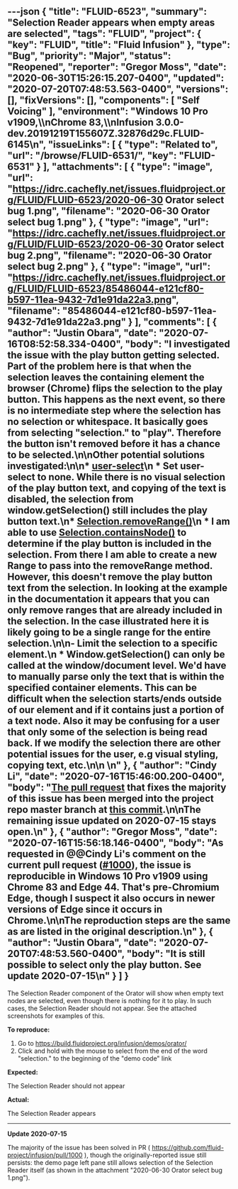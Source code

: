 ---json
{
  "title": "FLUID-6523",
  "summary": "Selection Reader appears when empty areas are selected",
  "tags": "FLUID",
  "project": {
    "key": "FLUID",
    "title": "Fluid Infusion"
  },
  "type": "Bug",
  "priority": "Major",
  "status": "Reopened",
  "reporter": "Gregor Moss",
  "date": "2020-06-30T15:26:15.207-0400",
  "updated": "2020-07-20T07:48:53.563-0400",
  "versions": [],
  "fixVersions": [],
  "components": [
    "Self Voicing"
  ],
  "environment": "Windows 10 Pro v1909,\\\nChrome 83,\\\nInfusion 3.0.0-dev.20191219T155607Z.32876d29c.FLUID-6145\n",
  "issueLinks": [
    {
      "type": "Related to",
      "url": "/browse/FLUID-6531/",
      "key": "FLUID-6531"
    }
  ],
  "attachments": [
    {
      "type": "image",
      "url": "https://idrc.cachefly.net/issues.fluidproject.org/FLUID/FLUID-6523/2020-06-30 Orator select bug 1.png",
      "filename": "2020-06-30 Orator select bug 1.png"
    },
    {
      "type": "image",
      "url": "https://idrc.cachefly.net/issues.fluidproject.org/FLUID/FLUID-6523/2020-06-30 Orator select bug 2.png",
      "filename": "2020-06-30 Orator select bug 2.png"
    },
    {
      "type": "image",
      "url": "https://idrc.cachefly.net/issues.fluidproject.org/FLUID/FLUID-6523/85486044-e121cf80-b597-11ea-9432-7d1e91da22a3.png",
      "filename": "85486044-e121cf80-b597-11ea-9432-7d1e91da22a3.png"
    }
  ],
  "comments": [
    {
      "author": "Justin Obara",
      "date": "2020-07-16T08:52:58.334-0400",
      "body": "I investigated the issue with the play button getting selected. Part of the problem here is that when the selection leaves the containing element the browser (Chrome) flips the selection to the play button. This happens as the next event, so there is no intermediate step where the selection has no selection or whitespace. It basically goes from selecting \"selection.\" to \"play\". Therefore the button isn't removed before it has a chance to be selected.\n\nOther potential solutions investigated:\n\n* [user-select](https://developer.mozilla.org/en-US/docs/Web/CSS/user-select)\n  * Set user-select to none. While there is no visual selection of the play button text, and copying of the text is disabled, the selection from window.getSelection() still includes the play button text.\n* [Selection.removeRange()](https://developer.mozilla.org/en-US/docs/Web/API/Selection/removeRange)\n  * I am able to use [Selection.containsNode()](https://developer.mozilla.org/en-US/docs/Web/API/Selection/containsNode) to determine if the play button is included in the selection. From there I am able to create a new Range to pass into the removeRange method. However, this doesn't remove the play button text from the selection. In looking at the example in the documentation it appears that you can only remove ranges that are already included in the selection. In the case illustrated here it is likely going to be a single range for the entire selection.\n\n- Limit the selection to a specific element.\n  * Window.getSelection() can only be called at the window/document level. We'd have to manually parse only the text that is within the specified container elements. This can be difficult when the selection starts/ends outside of our element and if it contains just a portion of a text node. Also it may be confusing for a user that only some of the selection is being read back. If we modify the selection there are other potential issues for the user, e.g visual styling, copying text, etc.\n\n \n"
    },
    {
      "author": "Cindy Li",
      "date": "2020-07-16T15:46:00.200-0400",
      "body": "[The pull request](https://github.com/fluid-project/infusion/pull/1000) that fixes the majority of this issue has been merged into the project repo master branch at [this commit](https://github.com/fluid-project/infusion/commit/8d59c6ce77ed83a0c8c8c70f1195636cfcc02797).\n\nThe remaining issue updated on 2020-07-15 stays open.\n"
    },
    {
      "author": "Gregor Moss",
      "date": "2020-07-16T15:56:18.146-0400",
      "body": "As requested in @@Cindy Li's comment on the current pull request ([#1000](https://github.com/fluid-project/infusion/pull/1000#issuecomment-659468378)), the issue is reproducible in Windows 10 Pro v1909 using Chrome 83 and Edge 44. That's pre-Chromium Edge, though I suspect it also occurs in newer versions of Edge since it occurs in Chrome.\n\nThe reproduction steps are the same as are listed in the original description.\n"
    },
    {
      "author": "Justin Obara",
      "date": "2020-07-20T07:48:53.560-0400",
      "body": "It is still possible to select only the play button. See update 2020-07-15\n"
    }
  ]
}
---
The Selection Reader component of the Orator will show when empty text nodes are selected, even though there is nothing for it to play. In such cases, the Selection Reader should not appear. See the attached screenshots for examples of this.

**To reproduce:**

1. Go to <https://build.fluidproject.org/infusion/demos/orator/>
2. Click and hold with the mouse to select from the end of the word "selection." to the beginning of the "demo code" link

**Expected:**

The Selection Reader should not appear

**Actual:**

The Selection Reader appears

***

**Update 2020-07-15**

The majority of the issue has been solved in PR ( <https://github.com/fluid-project/infusion/pull/1000> ), though the originally-reported issue still persists: the demo page left pane still allows selection of the Selection Reader itself (as shown in the attachment "2020-06-30 Orator select bug 1.png").

        